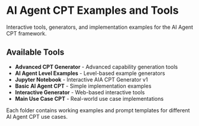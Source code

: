 # AI Agent CPT Examples and Tools

Interactive tools, generators, and implementation examples for the AI Agent CPT framework.

## Available Tools
- **Advanced CPT Generator** - Advanced capability generation tools
- **AI Agent Level Examples** - Level-based example generators
- **Jupyter Notebook** - Interactive AIA CPT Generator v1
- **Basic AI Agent CPT** - Simple implementation examples
- **Interactive Generator** - Web-based interactive tools
- **Main Use Case CPT** - Real-world use case implementations

Each folder contains working examples and prompt templates for different AI Agent CPT use cases.
